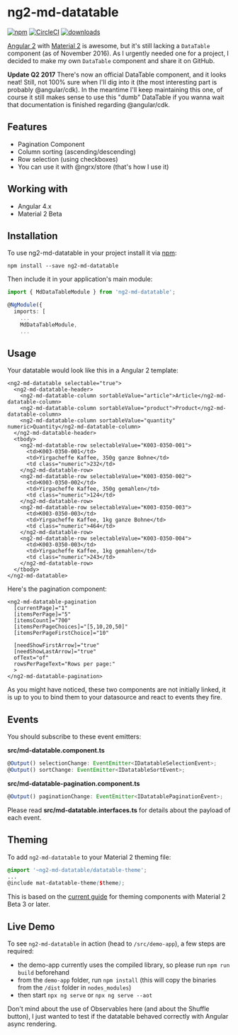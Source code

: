 # ng2-md-datatable

[![npm](https://img.shields.io/npm/v/ng2-md-datatable.svg)]()
[![CircleCI](https://circleci.com/gh/fredguile/ng2-md-datatable.svg?style=svg)](https://circleci.com/gh/fredguile/ng2-md-datatable)
[![downloads](https://img.shields.io/npm/dm/ng2-md-datatable.svg)]()

[Angular 2](https://github.com/angular/angular) with [Material 2](https://github.com/angular/material2) is awesome, but it's still lacking a `DataTable` component (as of November 2016). As I urgently needed one for a project, I decided to make my own `DataTable` component and share it on GitHub.

**Update Q2 2017** There's now an official DataTable component, and it looks neat! Still, not 100% sure when I'll dig into it (the most interesting part is probably @angular/cdk). In the meantime I'll keep maintaining this one, of course it still makes sense to use this "dumb" DataTable if you wanna wait that documentation is finished regarding @angular/cdk.

## Features
- Pagination Component
- Column sorting (ascending/descending)
- Row selection (using checkboxes)
- You can use it with @ngrx/store (that's how I use it)

## Working with
- Angular 4.x
- Material 2 Beta

## Installation
To use ng2-md-datatable in your project install it via [npm](https://www.npmjs.com/package/ng2-md-datatable):
```
npm install --save ng2-md-datatable
```

Then include it in your application's main module:

```ts
import { MdDataTableModule } from 'ng2-md-datatable';

@NgModule({
  imports: [
    ...
    MdDataTableModule,
    ...
```

## Usage
Your datatable would look like this in a Angular 2 template:

```
<ng2-md-datatable selectable="true">
  <ng2-md-datatable-header>
    <ng2-md-datatable-column sortableValue="article">Article</ng2-md-datatable-column>
    <ng2-md-datatable-column sortableValue="product">Product</ng2-md-datatable-column>
    <ng2-md-datatable-column sortableValue="quantity" numeric>Quantity</ng2-md-datatable-column>
  </ng2-md-datatable-header>
  <tbody>
    <ng2-md-datatable-row selectableValue="K003-0350-001">
      <td>K003-0350-001</td>
      <td>Yirgacheffe Kaffee, 350g ganze Bohne</td>
      <td class="numeric">232</td>
    </ng2-md-datatable-row>
    <ng2-md-datatable-row selectableValue="K003-0350-002">
      <td>K003-0350-002</td>
      <td>Yirgacheffe Kaffee, 350g gemahlen</td>
      <td class="numeric">124</td>
    </ng2-md-datatable-row>
    <ng2-md-datatable-row selectableValue="K003-0350-003">
      <td>K003-0350-003</td>
      <td>Yirgacheffe Kaffee, 1kg ganze Bohne</td>
      <td class="numeric">464</td>
    </ng2-md-datatable-row>
    <ng2-md-datatable-row selectableValue="K003-0350-004">
      <td>K003-0350-003</td>
      <td>Yirgacheffe Kaffee, 1kg gemahlen</td>
      <td class="numeric">243</td>
    </ng2-md-datatable-row>
  </tbody>
</ng2-md-datatable>
```

Here's the pagination component:

```
<ng2-md-datatable-pagination
  [currentPage]="1"
  [itemsPerPage]="5"
  [itemsCount]="700"
  [itemsPerPageChoices]="[5,10,20,50]"
  [itemsPerPageFirstChoice]="10"

  [needShowFirstArrow]="true"
  [needShowLastArrow]="true"
  ofText="of"
  rowsPerPageText="Rows per page:"
  >
</ng2-md-datatable-pagination>
```

As you might have noticed, these two components are not initially linked, it is up to you to bind them to your datasource and react to events they fire.

## Events

You should subscribe to these event emitters:

**src/md-datatable.component.ts**
```ts
@Output() selectionChange: EventEmitter<IDatatableSelectionEvent>;
@Output() sortChange: EventEmitter<IDatatableSortEvent>;
```

**src/md-datatable-pagination.component.ts**
```ts
@Output() paginationChange: EventEmitter<IDatatablePaginationEvent>;
```

Please read **src/md-datatable.interfaces.ts** for details about the payload of each event.

## Theming

To add `ng2-md-datatable` to your Material 2 theming file:

```scss
@import '~ng2-md-datatable/datatable-theme';
...
@include mat-datatable-theme($theme);
```

This is based on the [current guide](https://github.com/angular/material2/blob/master/guides/theming.md) for theming components with Material 2 Beta 3 or later.

## Live Demo

To see `ng2-md-datatable` in action (head to `/src/demo-app`), a few steps are required:

- the demo-app currently uses the compiled library, so please run `npm run build` beforehand
- from the `demo-app` folder, run `npm install` (this will copy the binaries from the `/dist` folder in `nodes_modules`)
- then start `npx ng serve` or `npx ng serve --aot`

Don't mind about the use of Observables here (and about the Shuffle button), I just wanted to test if the datatable behaved correctly with Angular async rendering.

